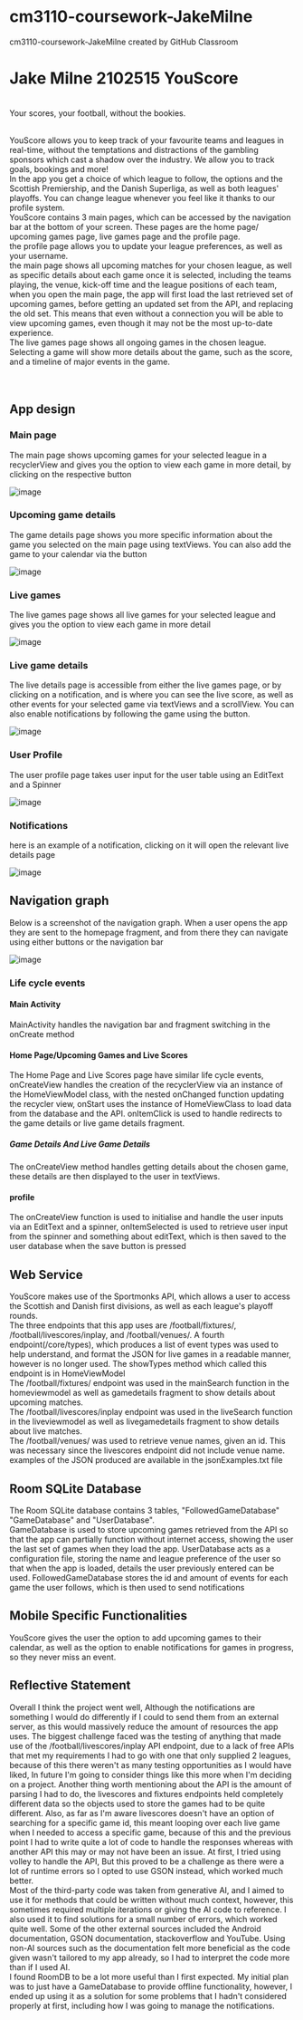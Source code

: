 # cm3110-coursework-JakeMilne
cm3110-coursework-JakeMilne created by GitHub Classroom



<h1><b>Jake Milne 2102515</b>         YouScore</h1><br>
Your scores, your football, without the bookies. <br><br>

YouScore allows you to keep track of your favourite teams and leagues in real-time, without the temptations and distractions of the gambling sponsors which cast a shadow over the industry. We allow you to track goals, bookings and more! <br>
In the app you get a choice of which league to follow, the options and the Scottish Premiership, and the Danish Superliga, as well as both leagues' playoffs. You can change league whenever you feel like it thanks to our profile system. <br>
YouScore contains 3 main pages, which can be accessed by the navigation bar at the bottom of your screen. These pages are the home page/ upcoming games page, live games page and the profile page.<br>
the profile page allows you to update your league preferences, as well as your username. <br>
the main page shows all upcoming matches for your chosen league, as well as specific details about each game once it is selected, including the teams playing, the venue, kick-off time and the league positions of each team, when you open the main page, the app will first load the last retrieved set of upcoming games, before getting an updated set from the API, and replacing the old set. This means that even without a connection you will be able to view upcoming games, even though it may not be the most up-to-date experience. <br>
The live games page shows all ongoing games in the chosen league. Selecting a game will show more details about the game, such as the score, and a timeline of major events in the game. <br> <br> <br>





<h2>App design</h2>
<h3>Main page </h3>
<p>The main page shows upcoming games for your selected league in a recyclerView and gives you the option to view each game in more detail, by clicking on the respective button </p>

![image](https://github.com/RobertGordonUniversity/cm3110-coursework-JakeMilne/assets/91962700/6e585a1f-d106-46d2-9ac8-55ddbbf26541)
<h3>Upcoming game details </h3>
<p>The game details page shows you more specific information about the game you selected on the main page using textViews. You can also add the game to your calendar via the button</p>

![image](https://github.com/RobertGordonUniversity/cm3110-coursework-JakeMilne/assets/91962700/9be0bb25-e36b-4dc9-a9cc-4b7b7c2b9c32)

<h3>Live games </h3>
<p>The live games page shows all live games for your selected league and gives you the option to view each game in more detail  </p>

![image](https://github.com/RobertGordonUniversity/cm3110-coursework-JakeMilne/assets/91962700/0f853680-b1f3-4775-97d0-b795aa9bdd0f)

<h3>Live game details </h3>
<p>The live details page is accessible from either the live games page, or by clicking on a notification, and is where you can see the live score, as well as other events for your selected game via textViews and a scrollView. You can also enable notifications by following the game using the button. </p>

![image](https://github.com/RobertGordonUniversity/cm3110-coursework-JakeMilne/assets/91962700/ebd1203a-06c5-463e-bb60-7b9968f6433d)

<h3>User Profile </h3>
<p>The user profile page takes user input for the user table using an EditText and a Spinner</p>

![image](https://github.com/RobertGordonUniversity/cm3110-coursework-JakeMilne/assets/91962700/2a1f920c-6795-4104-806b-dcbfc1d23f65)

<h3>Notifications </h3>
<p>here is an example of a notification, clicking on it will open the relevant live details page</p>

![image](https://github.com/RobertGordonUniversity/cm3110-coursework-JakeMilne/assets/91962700/513d1629-4cb3-4cb5-a246-1368e5d3585a)



<h2>Navigation graph</h2>

<p>Below is a screenshot of the navigation graph. When a user opens the app they are sent to the homepage fragment, and from there they can navigate using either buttons or the navigation bar</p>

![image](https://github.com/RobertGordonUniversity/cm3110-coursework-JakeMilne/assets/91962700/7fe18649-0633-4ace-ab7a-7ece318c2b7a)




<h3>Life cycle events</h3>
<h4>Main Activity</h4>
MainActivity handles the navigation bar and fragment switching in the onCreate method
<h4>Home Page/Upcoming Games and Live Scores</h4>
The Home Page and Live Scores page have similar life cycle events, onCreateView handles the creation of the recyclerView via an instance of the HomeViewModel class, with the nested onChanged function updating the recycler view, onStart uses the instance of HomeViewClass to load data from the database and the API. onItemClick is used to handle redirects to the game details or live game details fragment. <br>

<h5>Game Details And Live Game Details</h5>
The onCreateView method handles getting details about the chosen game, these details are then displayed to the user in textViews. <br>



<h4>profile</h4>
The onCreateView function is used to initialise and handle the user inputs via an EditText and a spinner, onItemSelected is used to retrieve user input from the spinner and something about editText, which is then saved to the user database when the save button is pressed <br>



<h2>Web Service</h2>
YouScore makes use of the Sportmonks API, which allows a user to access the Scottish and Danish first divisions, as well as each league's playoff rounds.<br>
The three endpoints that this app uses are /football/fixtures/, /football/livescores/inplay, and /football/venues/. A fourth endpoint(/core/types), which produces a list of event types was used to help understand, and format the JSON for live games in a readable manner, however is no longer used. The showTypes method which called this endpoint is in HomeViewModel<br>
The /football/fixtures/ endpoint was used in the mainSearch function in the homeviewmodel as well as gamedetails fragment to show details about upcoming matches. <br>
The /football/livescores/inplay endpoint was used in the liveSearch function in the liveviewmodel as well as livegamedetails fragment to show details about live matches. <br>
The /football/venues/ was used to retrieve venue names, given an id. This was necessary since the livescores endpoint did not include venue name. <br>
examples of the JSON produced are available in the jsonExamples.txt file <br>



<h2>Room SQLite Database</h2>
The Room SQLite database contains 3 tables, "FollowedGameDatabase" "GameDatabase" and "UserDatabase". <br>
GameDatabase is used to store upcoming games retrieved from the API so that the app can partially function without internet access, showing the user the last set of games when they load the app.
UserDatabase acts as a configuration file, storing the name and league preference of the user so that when the app is loaded, details the user previously entered can be used.
FollowedGameDatabase stores the id and amount of events for each game the user follows, which is then used to send notifications<br>


<h2>Mobile Specific Functionalities</h2>
YouScore gives the user the option to add upcoming games to their calendar, as well as the option to enable notifications for games in progress, so they never miss an event.



<h2>Reflective Statement</h2>
Overall I think the project went well, Although the notifications are something I would do differently if I could to send them from an external server, as this would massively reduce the amount of resources the app uses. The biggest challenge faced was the testing of anything that made use of the /football/livescores/inplay API endpoint, due to a lack of free APIs that met my requirements I had to go with one that only supplied 2 leagues, because of this there weren't as many testing opportunities as I would have liked, In future I'm going to consider things like this more when I'm deciding on a project. Another thing worth mentioning about the API is the amount of parsing I had to do, the livescores and fixtures endpoints held completely different data so the objects used to store the games had to be quite different. Also, as far as I'm aware livescores doesn't have an option of searching for a specific game id, this meant looping over each live game when I needed to access a specific game, because of this and the previous point I had to write quite a lot of code to handle the responses whereas with another API this may or may not have been an issue. At first, I tried using volley to handle the API, But this proved to be a challenge as there were a lot of runtime errors so I opted to use GSON instead, which worked much better. <br>
Most of the third-party code was taken from generative AI, and I aimed to use it for methods that could be written without much context, however, this sometimes required multiple iterations or giving the AI code to reference. I also used it to find solutions for a small number of errors, which worked quite well. Some of the other external sources included the Android documentation, GSON documentation, stackoverflow and YouTube. Using non-AI sources such as the documentation felt more beneficial as the code given wasn't tailored to my app already, so I had to interpret the code more than if I used AI. <br>
I found RoomDB to be a lot more useful than I first expected. My initial plan was to just have a GameDatabase to provide offline functionality, however, I ended up using it as a solution for some problems that I hadn't considered properly at first, including how I was going to manage the notifications. <br>

